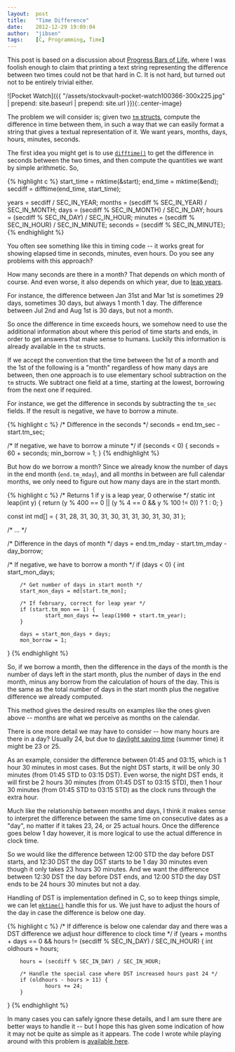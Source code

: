 ```yaml
---
layout:  post
title:   "Time Difference"
date:    2012-12-29 19:09:04
author:  "jibsen"
tags:    [C, Programming, Time]
---
```

This post is based on a discussion about <a href="http://www.donationcoder.com/forum/index.php?topic=33116.0">Progress Bars of Life</a>, where I was foolish enough to claim that printing a text string representing the difference between two times could not be that hard in C. It is not hard, but turned out not to be entirely trivial either.

![Pocket Watch]({{ "/assets/stockvault-pocket-watch100366-300x225.jpg" | prepend: site.baseurl | prepend: site.url }}){:.center-image}

The problem we will consider is; given two <a href="http://en.cppreference.com/w/c/chrono/tm"><code>tm</code> structs</a>, compute the difference in time between them, in such a way that we can easily format a string that gives a textual representation of it. We want years, months, days, hours, minutes, seconds.

The first idea you might get is to use <a href="http://en.cppreference.com/w/c/chrono/difftime"><code>difftime()</code></a> to get the difference in seconds between the two times, and then compute the quantities we want by simple arithmetic. So,

{% highlight c %}
start_time = mktime(&start);
end_time = mktime(&end);
secdiff = difftime(end_time, start_time);

years   = secdiff / SEC_IN_YEAR;
months  = (secdiff % SEC_IN_YEAR) / SEC_IN_MONTH;
days    = (secdiff % SEC_IN_MONTH) / SEC_IN_DAY;
hours   = (secdiff % SEC_IN_DAY) / SEC_IN_HOUR;
minutes = (secdiff % SEC_IN_HOUR) / SEC_IN_MINUTE;
seconds = (secdiff % SEC_IN_MINUTE);
{% endhighlight %}

You often see something like this in timing code -- it works great for showing elapsed time in seconds, minutes, even hours. Do you see any problems with this approach?

How many seconds are there in a month? That depends on which month of course. And even worse, it also depends on which year, due to <a href="http://en.wikipedia.org/wiki/Leap_year">leap years</a>.

For instance, the difference between Jan 31st and Mar 1st is sometimes 29 days, sometimes 30 days, but always 1 month 1 day. The difference between Jul 2nd and Aug 1st is 30 days, but not a month.

So once the difference in time exceeds hours, we somehow need to use the additional information about where this period of time starts and ends, in order to get answers that make sense to humans. Luckily this information is already available in the <code>tm</code> structs.

If we accept the convention that the time between the 1st of a month and the 1st of the following is a "month" regardless of how many days are between, then one approach is to use elementary school subtraction on the <code>tm</code> structs. We subtract one field at a time, starting at the lowest, borrowing from the next one if required.

For instance, we get the difference in seconds by subtracting the <code>tm_sec</code> fields. If the result is negative, we have to borrow a minute.

{% highlight c %}
/* Difference in the seconds */
seconds = end.tm_sec - start.tm_sec;

/* If negative, we have to borrow a minute */
if (seconds < 0) {
        seconds = 60 + seconds;
        min_borrow = 1;
}
{% endhighlight %}

But how do we borrow a month? Since we already know the number of days in the end month (<code>end.tm_mday</code>), and all months in between are full calendar months, we only need to figure out how many days are in the start month.

{% highlight c %}
/* Returns 1 if y is a leap year, 0 otherwise */
static int leap(int y)
{
        return (y % 400 == 0 || (y % 4 == 0 && y % 100 != 0)) ? 1 : 0;
}

const int md[] = { 31, 28, 31, 30, 31, 30, 31, 31, 30, 31, 30, 31 };

/* ... */

/* Difference in the days of month */
days = end.tm_mday - start.tm_mday - day_borrow;

/* If negative, we have to borrow a month */
if (days < 0) {
        int start_mon_days;

        /* Get number of days in start month */
        start_mon_days = md[start.tm_mon];

        /* If february, correct for leap year */
        if (start.tm_mon == 1) {
                start_mon_days += leap(1900 + start.tm_year);
        }

        days = start_mon_days + days;
        mon_borrow = 1;
}
{% endhighlight %}

So, if we borrow a month, then the difference in the days of the month is the number of days left in the start month, plus the number of days in the end month, minus any borrow from the calculation of hours of the day. This is the same as the total number of days in the start month plus the negative difference we already computed.

This method gives the desired results on examples like the ones given above -- months are what we perceive as months on the calendar.

There is one more detail we may have to consider -- how many hours are there in a day? Usually 24, but due to <a href="http://en.wikipedia.org/wiki/Daylight_saving_time">daylight saving time</a> (summer time) it might be 23 or 25.

As an example, consider the difference between 01:45 and 03:15, which is 1 hour 30 minutes in most cases. But the night DST starts, it will be only 30 minutes (from 01:45 STD to 03:15 DST). Even worse, the night DST ends, it will first be 2 hours 30 minutes (from 01:45 DST to 03:15 STD), then 1 hour 30 minutes (from 01:45 STD to 03:15 STD) as the clock runs through the extra hour.

Much like the relationship between months and days, I think it makes sense to interpret the difference between the same time on consecutive dates as a "day", no matter if it takes 23, 24, or 25 actual hours. Once the difference goes below 1 day however, it is more logical to use the actual difference in clock time.

So we would like the difference between 12:00 STD the day before DST starts, and 12:30 DST the day DST starts to be 1 day 30 minutes even though it only takes 23 hours 30 minutes. And we want the difference between 12:30 DST the day before DST ends, and 12:00 STD the day DST ends to be 24 hours 30 minutes but not a day.

Handling of DST is implementation defined in C, so to keep things simple, we
can let [`mktime()`](http://en.cppreference.com/w/c/chrono/mktime) handle this
for us. We just have to adjust the hours of the day in case the difference is
below one day.

{% highlight c %}
/* If difference is below one calendar day and there was a DST difference
   we adjust hour difference to clock time */
if (years + months + days == 0
 && hours != (secdiff % SEC_IN_DAY) / SEC_IN_HOUR) {
        int oldhours = hours;

        hours = (secdiff % SEC_IN_DAY) / SEC_IN_HOUR;

        /* Handle the special case where DST increased hours past 24 */
        if (oldhours - hours > 11) {
                hours += 24;
        }
}
{% endhighlight %}

In many cases you can safely ignore these details, and I am sure there are
better ways to handle it -- but I hope this has given some indication of how
it may not be quite as simple as it appears. The code I wrote while playing
around with this problem is [available here](https://bitbucket.org/jibsen/tmdiff).
